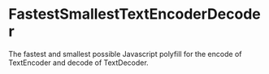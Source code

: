 # FastestSmallestTextEncoderDecoder
The fastest and smallest possible Javascript polyfill for the encode of TextEncoder and decode of TextDecoder.
